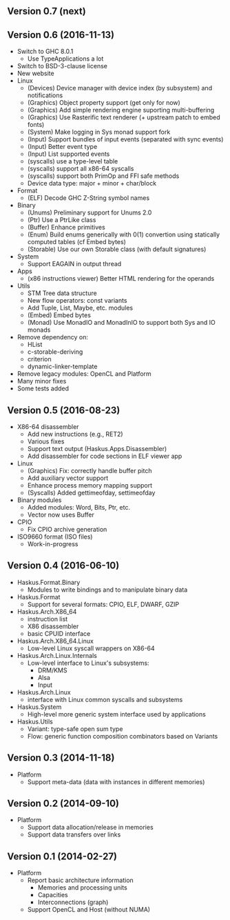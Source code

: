 ## Version 0.7 (next)

## Version 0.6 (2016-11-13)

* Switch to GHC 8.0.1
   * Use TypeApplications a lot
* Switch to BSD-3-clause license
* New website
* Linux
   * (Devices) Device manager with device index (by subsystem) and notifications
   * (Graphics) Object property support (get only for now)
   * (Graphics) Add simple rendering engine suporting multi-buffering
   * (Graphics) Use Rasterific text renderer (+ upstream patch to embed fonts)
   * (System) Make logging in Sys monad support fork
   * (Input) Support bundles of input events (separated with sync events)
   * (Input) Better event type
   * (Input) List supported events
   * (syscalls) use a type-level table
   * (syscalls) support all x86-64 syscalls
   * (syscalls) support both PrimOp and FFI safe methods
   * Device data type: major + minor + char/block
* Format
   * (ELF) Decode GHC Z-String symbol names
* Binary
   * (Unums) Preliminary support for Unums 2.0
   * (Ptr) Use a PtrLike class
   * (Buffer) Enhance primitives
   * (Enum) Build enums generically with 0(1) convertion using statically
     computed tables (cf Embed bytes)
   * (Storable) Use our own Storable class (with default signatures)
* System
   * Support EAGAIN in output thread
* Apps
   * (x86 instructions viewer) Better HTML rendering for the operands
* Utils
   * STM Tree data structure
   * New flow operators: const variants
   * Add Tuple, List, Maybe, etc. modules
   * (Embed) Embed bytes
   * (Monad) Use MonadIO and MonadInIO to support both Sys and IO monads
* Remove dependency on:
   * HList
   * c-storable-deriving
   * criterion
   * dynamic-linker-template
* Remove legacy modules: OpenCL and Platform
* Many minor fixes
* Some tests added

## Version 0.5 (2016-08-23)

* X86-64 disassembler
   * Add new instructions (e.g., RET2)
   * Various fixes
   * Support text output (Haskus.Apps.Disassembler)
   * Add disassembler for code sections in ELF viewer app
* Linux
   * (Graphics) Fix: correctly handle buffer pitch
   * Add auxiliary vector support
   * Enhance process memory mapping support
   * (Syscalls) Added gettimeofday, settimeofday
* Binary modules
   * Added modules: Word, Bits, Ptr, etc.
   * Vector now uses Buffer
* CPIO
   * Fix CPIO archive generation
* ISO9660 format (ISO files)
   * Work-in-progress

## Version 0.4 (2016-06-10)

* Haskus.Format.Binary
    * Modules to write bindings and to manipulate binary data
* Haskus.Format
    * Support for several formats: CPIO, ELF, DWARF, GZIP
* Haskus.Arch.X86_64
    * instruction list
    * X86 disassembler
    * basic CPUID interface
* Haskus.Arch.X86_64.Linux
    * Low-level Linux syscall wrappers on X86-64
* Haskus.Arch.Linux.Internals
    * Low-level interface to Linux's subsystems:
        * DRM/KMS
        * Alsa
        * Input
* Haskus.Arch.Linux
    * interface with Linux common syscalls and subsystems
* Haskus.System
    * High-level more generic system interface used by applications
* Haskus.Utils
    * Variant: type-safe open sum type
    * Flow: generic function composition combinators based on Variants

## Version 0.3 (2014-11-18)

* Platform
    * Support meta-data (data with instances in different memories)

## Version 0.2 (2014-09-10)

* Platform
    * Support data allocation/release in memories
    * Support data transfers over links

## Version 0.1 (2014-02-27)

* Platform
    * Report basic architecture information
        * Memories and processing units
        * Capacities
        * Interconnections (graph)
    * Support OpenCL and Host (without NUMA)
